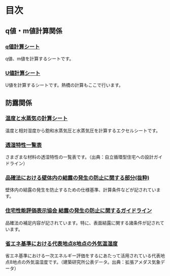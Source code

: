 ﻿# 目次

## q値・m値計算関係

### [q値計算シート](https://github.com/KENKAN-Lab/teaching_material/blob/master/excel/q_value_calculation_sheet/q%E5%80%A4%E8%A8%88%E7%AE%97%E3%82%B7%E3%83%BC%E3%83%88.xlsx)
q値、m値を計算するシートです。

### [U値計算シート](https://github.com/KENKAN-Lab/teaching_material/blob/master/excel/U_value_calculation_sheet/16.01.%E9%83%A8%E4%BD%8DU%E5%80%A4%E8%A8%88%E7%AE%97%E3%82%B7%E3%83%BC%E3%83%88_Ver.1.pdf)
U値を計算するシートです。熱橋の計算もここで行います。

## 防露関係

### [温度と水蒸気の計算シート](https://github.com/KENKAN-Lab/teaching_material/blob/master/excel/%E6%B8%A9%E5%BA%A6%E3%81%A8%E6%B0%B4%E8%92%B8%E6%B0%97%EF%BC%88%E5%8B%89%E5%BC%B7%E4%BC%9A%E7%94%A8%EF%BC%89.xlsx)
温度と相対湿度から飽和水蒸気圧と水蒸気圧を計算するエクセルシートです。

### [透湿特性一覧表](https://github.com/KENKAN-Lab/teaching_material/blob/master/doc/%E9%80%8F%E6%B9%BF%E7%89%B9%E6%80%A7%E4%B8%80%E8%A6%A7%E8%A1%A8.pdf)
さまざまな材料の透湿特性の一覧表です。（出典：自立循環型住宅への設計ガイドライン）

### [品確法における壁体内の結露の発生の防止に関する部分(抜粋)](https://github.com/KENKAN-Lab/teaching_material/blob/master/doc/%E9%80%8F%E6%B9%BF%E7%89%B9%E6%80%A7%E4%B8%80%E8%A6%A7%E8%A1%A8.pdf)
壁体内の結露の発生を防止するための仕様基準、計算条件などが記されています。

### [住宅性能評価表示協会 結露の発生の防止に関するガイドライン](https://github.com/KENKAN-Lab/teaching_material/blob/master/doc/%E8%A9%95%E4%BE%A1%E5%8D%94_%E8%A8%88%E7%AE%97%E3%81%AE%E7%B5%90%E6%9E%9C%E3%81%AB%E3%82%88%E3%82%8B%E6%B8%A9%E7%86%B1%E7%92%B0%E5%A2%83%EF%BC%88%E7%B5%90%E9%9C%B2%E3%81%AE%E7%99%BA%E7%94%9F%E3%82%92%E9%98%B2%E6%AD%A2%E3%81%99%E3%82%8B%E5%AF%BE%E7%AD%96%EF%BC%89%E3%81%AB%E9%96%A2%E3%81%99%E3%82%8B%E8%A9%A6%E9%A8%93%E3%82%AC%E3%82%A4%E3%83%89%E3%83%A9%E3%82%A4%E3%83%B3.pdf)
品確法の補足内容が記されています。特に、表面結露に関する諸条件が記されています。

### [省エネ基準における代表地点8地点の外気温湿度](https://github.com/KENKAN-Lab/teaching_material/tree/master/data/outdoor_temperature_and_humidity_EES_standard)
省エネ基準における一次エネルギー評価をするにあたって活用されている代表地点8地点の外気温湿度です。（建築研究所公表データ。出典：拡張アメダス気象データ）
